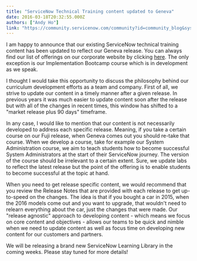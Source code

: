 ```yaml
---
title: "ServiceNow Technical Training content updated to Geneva"
date: 2016-03-18T20:32:55.000Z
authors: ["Andy Ho"]
link: "https://community.servicenow.com/community?id=community_blog&sys_id=6f6caea1dbd0dbc01dcaf3231f96198e"
---
```

<p>I am happy to announce that our existing ServiceNow technical training content has been updated to reflect our Geneva release. You can always find our list of offerings on our corporate website by clicking <a title="w.servicenow.com/training" href="http://www.servicenow.com/training">here</a>. The only exception is our Implementation Bootcamp course which is in development as we speak.</p><p></p><p>I thought I would take this opportunity to discuss the philosophy behind our curriculum development efforts as a team and company. First of all, we strive to update our content in a timely manner after a given release. In previous years it was much easier to update content soon after the release but with all of the changes in recent times, this window has shifted to a "market release plus 90 days" timeframe.</p><p></p><p>In any case, I would like to mention that our content is not necessarily developed to address each specific release. Meaning, if you take a certain course on our Fuji release, when Geneva comes out you should re-take that course. When we develop a course, take for example our System Administration course, we aim to teach students how to become successful System Administrators at the start of their ServiceNow journey. The version of the course should be irrelevant to a certain extent. Sure, we update labs to reflect the latest release but the point of the offering is to enable students to become successful at the topic at hand.</p><p></p><p>When you need to get release specific content, we would recommend that you review the Release Notes that are provided with each release to get up-to-speed on the changes. The idea is that if you bought a car in 2015, when the 2016 models come out and you want to upgrade, that wouldn't need to relearn everything about the car, just the changes that were made. Our "release agnostic" approach to developing content - which means we focus on core content and objectives - allows our teams to be quick and nimble when we need to update content as well as focus time on developing new content for our customers and partners.</p><p></p><p>We will be releasing a brand new ServiceNow Learning Library in the coming weeks. Please stay tuned for more details!</p>